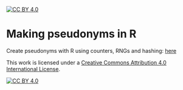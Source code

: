 [![CC BY 4.0][cc-by-shield]][cc-by]

# Making pseudonyms in R
Create pseudonyms with R using counters, RNGs and hashing: [here](https://github.com/janlammertyn/pseudonyms/blob/main/making_pseudonyms.md)


This work is licensed under a
[Creative Commons Attribution 4.0 International License][cc-by].

[![CC BY 4.0][cc-by-image]][cc-by]

[cc-by]: http://creativecommons.org/licenses/by/4.0/
[cc-by-image]: https://i.creativecommons.org/l/by/4.0/88x31.png
[cc-by-shield]: https://img.shields.io/badge/License-CC%20BY%204.0-lightgrey.svg


